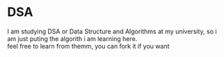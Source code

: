 # DSA
I am studying DSA or Data Structure and Algorithms at my university, so i am just puting the algorith i am learning here.  
feel free to learn from themm, you can fork it if you want
